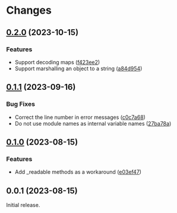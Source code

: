 # Changes

## [0.2.0](https://github.com/prantlf/v-ini/compare/v0.1.1...v0.2.0) (2023-10-15)

### Features

* Support decoding maps ([f423ee2](https://github.com/prantlf/v-ini/commit/f423ee2b40b026d7a1c1bfdf3bfcb1a9f94cec9c))
* Support marshalling an object to a string ([a84d954](https://github.com/prantlf/v-ini/commit/a84d954e08f16acbb75249300a6217613e1f2ee9))

## [0.1.1](https://github.com/prantlf/v-ini/compare/v0.1.0...v0.1.1) (2023-09-16)

### Bug Fixes

* Correct the line number in error messages ([c0c7a68](https://github.com/prantlf/v-ini/commit/c0c7a68fd8b493f2e64070b896b2ded9463d7a71))
* Do not use module names as internal variable names ([27ba78a](https://github.com/prantlf/v-ini/commit/27ba78a0ecc7dd876ea9280c7768348d32aa9e7c))

## [0.1.0](https://github.com/prantlf/v-ini/compare/v0.0.1...v0.1.0) (2023-08-15)

### Features

* Add _readable methods as a workaround ([e03ef47](https://github.com/prantlf/v-ini/commit/e03ef47ed41ce444b5819576756f964250c31b30))

## 0.0.1 (2023-08-15)

Initial release.
